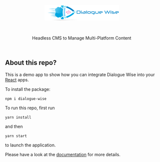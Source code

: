 <p align="center">
<a href="https://dialoguewise.com" target="_blank"><img src="https://github.com/dialoguewise/dialoguewise-demo/blob/master/screenshots/logo.PNG?raw=true"></a>
</p>  
<br/>
<p align="center">
Headless CMS to Manage Multi-Platform Content
</p>  
<br/>

## About this repo?

This is a demo app to show how you can integrate Dialogue Wise into your [React](https://reactjs.org/) apps.

To install the package: 

```
npm i dialogue-wise
```

To run this repo, first run
```
yarn install
```

and then

```
yarn start
```

to launch the application.

Please have a look at the [documentation](https://docs.dialoguewise.com/) for more details.